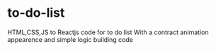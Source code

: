 # to-do-list
HTML,CSS,JS to Reactjs code for to do list
With a contract animation appearence and simple logic building code

